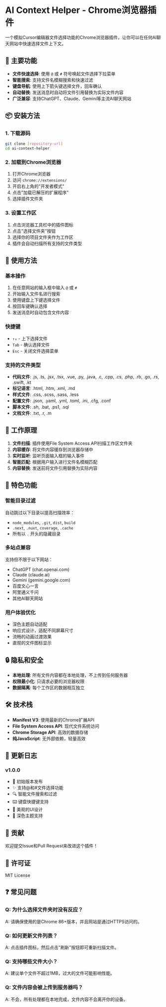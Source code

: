 # AI Context Helper - Chrome浏览器插件

一个模拟Cursor编辑器文件选择功能的Chrome浏览器插件，让你可以在任何AI聊天网站中快速选择文件上下文。

## 🎯 主要功能

- **文件快速选择**: 使用 `@` 或 `#` 符号唤起文件选择下拉菜单
- **智能搜索**: 支持文件名模糊搜索和快速过滤
- **键盘导航**: 使用上下箭头键选择文件，回车确认
- **自动替换**: 发送消息时自动将文件引用替换为实际文件内容
- **广泛兼容**: 支持ChatGPT、Claude、Gemini等主流AI聊天网站

## 📦 安装方法

### 1. 下载源码
```bash
git clone [repository-url]
cd ai-context-helper
```

### 2. 加载到Chrome浏览器
1. 打开Chrome浏览器
2. 访问 `chrome://extensions/`
3. 开启右上角的"开发者模式"
4. 点击"加载已解压的扩展程序"
5. 选择插件文件夹

### 3. 设置工作区
1. 点击浏览器工具栏中的插件图标
2. 点击"选择文件夹"按钮
3. 选择你的项目文件夹作为工作区
4. 插件会自动扫描所有支持的文件类型

## 🚀 使用方法

### 基本操作
1. 在任意网站的输入框中输入 `@` 或 `#`
2. 开始输入文件名进行搜索
3. 使用键盘上下键选择文件
4. 按回车键确认选择
5. 发送消息时自动包含文件内容

### 快捷键
- `↑↓` - 上下选择文件
- `Tab` - 确认选择文件
- `Esc` - 关闭文件选择菜单

### 支持的文件类型
- **代码文件**: .js, .ts, .jsx, .tsx, .vue, .py, .java, .c, .cpp, .cs, .php, .rb, .go, .rs, .swift, .kt
- **标记语言**: .html, .htm, .xml, .md
- **样式文件**: .css, .scss, .sass, .less
- **配置文件**: .json, .yaml, .yml, .toml, .ini, .cfg, .conf
- **脚本文件**: .sh, .bat, .ps1, .sql
- **文档文件**: .txt, .r, .m

## 🔧 工作原理

1. **文件扫描**: 插件使用File System Access API扫描工作区文件夹
2. **内容缓存**: 将文件内容缓存到浏览器存储中
3. **实时监听**: 监听页面输入框的输入事件
4. **智能匹配**: 根据用户输入进行文件名模糊匹配
5. **内容替换**: 发送前将文件引用替换为实际内容

## 🌟 特色功能

### 智能目录过滤
自动跳过以下目录以提高扫描效率：
- `node_modules`, `.git`, `dist`, `build`
- `.next`, `.nuxt`, `coverage`, `.cache`
- 所有以 `.` 开头的隐藏目录

### 多站点兼容
支持但不限于以下网站：
- ChatGPT (chat.openai.com)
- Claude (claude.ai)
- Gemini (gemini.google.com)
- 百度文心一言
- 阿里通义千问
- 其他AI聊天网站

### 用户体验优化
- 深色主题自动适配
- 响应式设计，适配不同屏幕尺寸
- 流畅的动画过渡效果
- 直观的文件图标显示

## 🔒 隐私和安全

- **本地处理**: 所有文件内容都在本地处理，不上传到任何服务器
- **权限最小化**: 只请求必要的浏览器权限
- **数据隔离**: 每个工作区的数据相互独立

## 🛠️ 技术栈

- **Manifest V3**: 使用最新的Chrome扩展API
- **File System Access API**: 现代文件系统访问
- **Chrome Storage API**: 高效的数据存储
- **纯JavaScript**: 无外部依赖，轻量高效

## 📝 更新日志

### v1.0.0
- 🎉 初始版本发布
- ✨ 支持@和#文件选择功能
- 🔍 智能文件搜索和过滤
- ⌨️ 键盘快捷键支持
- 🎨 美观的UI设计
- 🌙 深色主题支持

## 🤝 贡献

欢迎提交Issue和Pull Request来改进这个插件！

## 📄 许可证

MIT License

## ❓ 常见问题

### Q: 为什么选择文件夹时没有反应？
A: 请确保使用的是Chrome 86+版本，并且网站是通过HTTPS访问的。

### Q: 如何更新文件列表？
A: 点击插件图标，然后点击"刷新"按钮即可重新扫描文件。

### Q: 支持哪些文件大小？
A: 建议单个文件不超过1MB，过大的文件可能影响性能。

### Q: 文件内容会被上传到服务器吗？
A: 不会，所有处理都在本地完成，文件内容不会离开你的设备。